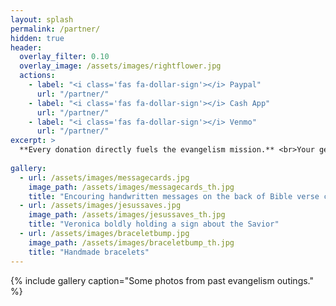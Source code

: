 ```yaml
---
layout: splash
permalink: /partner/
hidden: true
header:
  overlay_filter: 0.10
  overlay_image: /assets/images/rightflower.jpg
  actions:
    - label: "<i class='fas fa-dollar-sign'></i> Paypal"
      url: "/partner/"
    - label: "<i class='fas fa-dollar-sign'></i> Cash App"
      url: "/partner/"
    - label: "<i class='fas fa-dollar-sign'></i> Venmo"
      url: "/partner/"
excerpt: >
  **Every donation directly fuels the evangelism mission.** <br>Your generous support helps provide Bibles, gospel tracts, travel expenses, care packages for the homeless, and essential outreach supplies—ensuring the message of salvation can go farther and touch more lives."
  
gallery:
  - url: /assets/images/messagecards.jpg
	image_path: /assets/images/messagecards_th.jpg
    title: "Encouring handwritten messages on the back of Bible verse cards"
  - url: /assets/images/jesussaves.jpg
	image_path: /assets/images/jesussaves_th.jpg
    title: "Veronica boldly holding a sign about the Savior"
  - url: /assets/images/braceletbump.jpg
	image_path: /assets/images/braceletbump_th.jpg
    title: "Handmade bracelets"
---
```


{% include gallery caption="Some photos from past evangelism outings." %}
